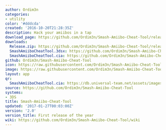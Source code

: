 ```yaml
---
author: Ordim3n
categories:
- utility
color: '#dddcda'
created: '2016-10-20T21:28:35Z'
description: Hack your amiibos in a tap
download_page: https://github.com/Ordim3n/Smash-Amiibo-Cheat-Tool/releases/tag/2.0
downloads:
  Release.zip: https://github.com/Ordim3n/Smash-Amiibo-Cheat-Tool/releases/download/2.0/Release.zip
  SmashAmiiboCheatTool.3dsx: https://github.com/Ordim3n/Smash-Amiibo-Cheat-Tool/releases/download/2.0/SmashAmiiboCheatTool.3dsx
  SmashAmiiboCheatTool.cia: https://github.com/Ordim3n/Smash-Amiibo-Cheat-Tool/releases/download/2.0/SmashAmiiboCheatTool.cia
github: Ordim3n/Smash-Amiibo-Cheat-Tool
icon: https://raw.githubusercontent.com/Ordim3n/Smash-Amiibo-Cheat-Tool/master/meta/icon.png
image: https://raw.githubusercontent.com/Ordim3n/Smash-Amiibo-Cheat-Tool/master/meta/banner.png
layout: app
qr:
  SmashAmiiboCheatTool.cia: https://db.universal-team.net/assets/images/qr/smashamiibocheattool.cia.png
source: https://github.com/Ordim3n/Smash-Amiibo-Cheat-Tool
systems:
- 3DS
title: Smash-Amiibo-Cheat-Tool
updated: '2017-01-27T00:03:00Z'
version: '2.0'
version_title: First release of the year
wiki: https://github.com/Ordim3n/Smash-Amiibo-Cheat-Tool/wiki
---
```

